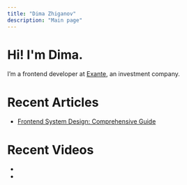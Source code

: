 ```yaml
---
title: "Dima Zhiganov"
description: "Main page"
---
```


# Hi! I'm Dima.

I’m a frontend developer at [Exante](https://exante.eu/), an investment company.

# Recent Articles

- [Frontend System Design: Comprehensive Guide](https://medium.com/@delawere2008/frontend-system-design-comprehensive-guide-80c58d531ee9)

# Recent Videos

<ul class="videos">
    <li><a href="https://www.youtube.com/watch?v=LVG64IiEvjw&t=1690s"><img alt="" src="covers/files-storage.png"/></a></li>
    <li><a href="https://www.youtube.com/watch?v=fFTWZwLvFqA&t=1863s"><img alt="" src="covers/video-streaming.png"/></a></li>
</ul>
